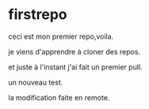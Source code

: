 # firstrepo

ceci est mon premier repo,voila.

je viens d'apprendre à cloner des repos.


et juste à l'instant j'ai fait un premier pull.

un nouveau test.

la modification faite en remote.
